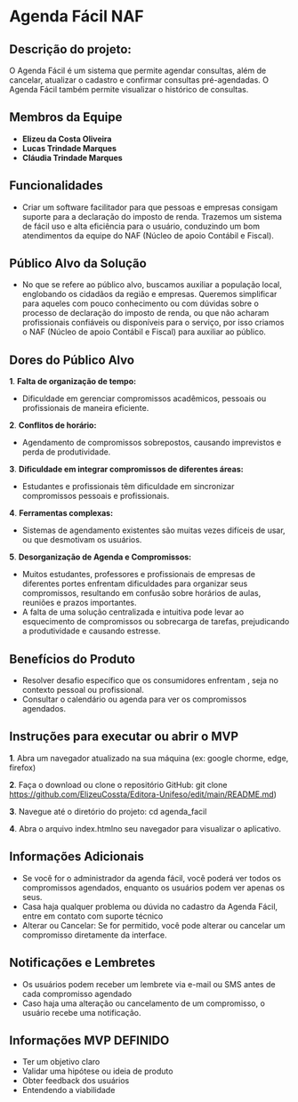 # Agenda Fácil NAF

## Descrição do projeto:

O Agenda Fácil é um sistema que permite agendar consultas, além de cancelar, atualizar o cadastro e confirmar consultas pré-agendadas. O Agenda Fácil também permite visualizar o histórico de consultas.
  
## Membros da Equipe
- **Elizeu da Costa Oliveira**
- **Lucas Trindade Marques**
- **Cláudia Trindade Marques**
 
## Funcionalidades

  - Criar um software facilitador para que pessoas e empresas consigam suporte para a declaração do imposto de renda. Trazemos um sistema de fácil uso e alta eficiência para o usuário, conduzindo um bom atendimentos da equipe do NAF (Núcleo de apoio Contábil e Fiscal).

## Público Alvo da Solução

- No que se refere ao público alvo, buscamos auxiliar a população local, englobando os cidadãos da região e empresas. Queremos simplificar para aqueles com pouco conhecimento ou com dúvidas sobre o processo de declaração do imposto de renda, ou que não acharam profissionais confiáveis ou disponíveis para o serviço, por isso criamos o NAF (Núcleo de apoio Contábil e Fiscal) para auxiliar ao público.
 
## Dores do Público Alvo

**1**. **Falta de organização de tempo:** 
 - Dificuldade em gerenciar compromissos acadêmicos, pessoais ou profissionais de maneira eficiente.
     
**2**. **Conflitos de horário:** 
 - Agendamento de compromissos sobrepostos, causando imprevistos e perda de produtividade.
     
**3**. **Dificuldade em integrar compromissos de diferentes áreas:**
 - Estudantes e profissionais têm dificuldade em sincronizar compromissos pessoais e profissionais.
      
**4**. **Ferramentas complexas:** 
 - Sistemas de agendamento existentes são muitas vezes difíceis de usar, ou que desmotivam os usuários.
      
**5**. **Desorganização de Agenda e Compromissos:**
 - Muitos estudantes, professores e profissionais de empresas de diferentes portes enfrentam dificuldades para organizar seus compromissos, resultando em confusão sobre horários de aulas, reuniões e prazos importantes.
 - A falta de uma solução centralizada e intuitiva pode levar ao esquecimento de compromissos ou sobrecarga de tarefas, prejudicando a produtividade e causando estresse.

## Benefícios do Produto

 - Resolver desafio específico que os consumidores enfrentam , seja no contexto pessoal ou profissional.
 - Consultar o calendário ou agenda para ver os compromissos agendados.

## Instruções para executar ou abrir o MVP

 **1**. Abra um navegador atualizado na sua máquina
   (ex: google chorme, edge, firefox) 
 
 **2**. Faça o download ou clone o repositório GitHub:
     git clone https://github.com/ElizeuCossta/Editora-Unifeso/edit/main/README.md)
     
 **3**. Navegue até o diretório do projeto:
      cd agenda_facil
      
**4**. Abra o arquivo index.htmlno seu navegador para visualizar o aplicativo.

## Informações Adicionais

- Se você for o administrador da agenda fácil, você poderá ver todos os compromissos agendados, enquanto os usuários podem ver apenas os seus.
-  Casa haja qualquer problema ou dúvida no cadastro da Agenda Fácil, entre em contato com suporte técnico
- Alterar ou Cancelar: Se for permitido, você pode alterar ou cancelar um compromisso diretamente da interface.

## Notificações e Lembretes

- Os usuários podem receber um lembrete via e-mail ou SMS antes de cada compromisso agendado
- Caso haja uma alteração ou cancelamento de um compromisso, o usuário recebe uma notificação.

 ## Informações MVP DEFINIDO
 
- Ter um objetivo claro
- Validar uma hipótese ou ideia de produto
- Obter feedback dos usuários
- Entendendo a viabilidade
  
